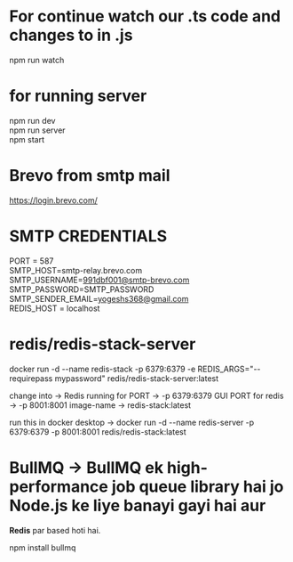 # For continue watch our .ts code and changes to in .js
 npm run watch

# for running server 
npm run dev<br>
npm run server<br>
npm start

# Brevo from smtp mail
 https://login.brevo.com/


# SMTP CREDENTIALS
PORT = 587<br>
SMTP_HOST=smtp-relay.brevo.com<br>
SMTP_USERNAME=991dbf001@smtp-brevo.com<br>
SMTP_PASSWORD=SMTP_PASSWORD<br>
SMTP_SENDER_EMAIL=yogeshs368@gmail.com <br>
REDIS_HOST = localhost


# redis/redis-stack-server
docker run -d --name redis-stack -p 6379:6379 -e REDIS_ARGS="--requirepass mypassword" redis/redis-stack-server:latest


change into ->
Redis running for PORT -> -p 6379:6379
GUI PORT for redis ->  -p 8001:8001
image-name -> redis-stack:latest

run this in docker desktop ->
docker run -d --name redis-server -p 6379:6379 -p 8001:8001 redis/redis-stack:latest


# BullMQ -> BullMQ ek high-performance **job queue library** hai jo Node.js ke liye banayi gayi hai aur
**Redis** par based hoti hai.

npm install bullmq 



